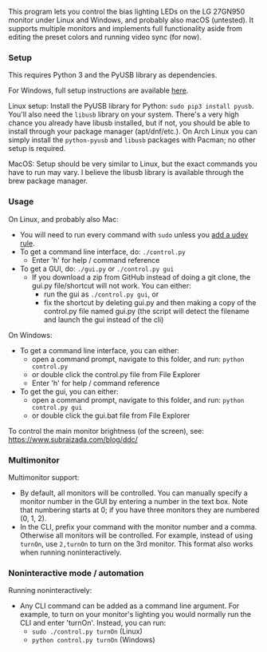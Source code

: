 This program lets you control the bias lighting LEDs on the LG 27GN950 monitor under Linux and Windows, and probably also macOS (untested). It supports multiple monitors and implements full functionality aside from editing the preset colors and running video sync (for now).


### Setup

This requires Python 3 and the PyUSB library as dependencies.

For Windows, full setup instructions are available [here](https://github.com/subraizada3/27gn950controller/blob/master/windows-setup.md).

Linux setup: Install the PyUSB library for Python: `sudo pip3 install pyusb`. You'll also need the `libusb` library on your system. There's a very high chance you already have libusb installed, but if not, you should be able to install through your package manager (apt/dnf/etc.). On Arch Linux you can simply install the `python-pyusb` and `libusb` packages with Pacman; no other setup is required.

MacOS: Setup should be very similar to Linux, but the exact commands you have to run may vary. I believe the libusb library is available through the brew package manager.

### Usage

On Linux, and probably also Mac:
- You will need to run every command with `sudo` unless you [add a udev rule](https://github.com/subraizada3/27gn950controller/blob/master/udev-setup.md).
- To get a command line interface, do: `./control.py`
  - Enter 'h' for help / command reference
- To get a GUI, do: `./gui.py` or `./control.py gui`
  - If you download a zip from GitHub instead of doing a git clone, the gui.py file/shortcut will not work. You can either:
    - run the gui as `./control.py gui`, or
    - fix the shortcut by deleting gui.py and then making a copy of the control.py file named gui.py (the script will detect the filename and launch the gui instead of the cli)

On Windows:
- To get a command line interface, you can either:
  - open a command prompt, navigate to this folder, and run: `python control.py`
  - or double click the control.py file from File Explorer
  - Enter 'h' for help / command reference
- To get the gui, you can either:
  - open a command prompt, navigate to this folder, and run: `python control.py gui`
  - or double click the gui.bat file from File Explorer

To control the main monitor brightness (of the screen), see:
  https://www.subraizada.com/blog/ddc/

### Multimonitor

Multimonitor support:
- By default, all monitors will be controlled. You can manually specify a monitor number in the GUI by entering a number in the text box. Note that numbering starts at 0; if you have three monitors they are numbered (0, 1, 2).
- In the CLI, prefix your command with the monitor number and a comma. Otherwise all monitors will be controlled. For example, instead of using `turnOn`, use `2,turnOn` to turn on the 3rd monitor. This format also works when running noninteractively.

### Noninteractive mode / automation

Running noninteractively:
- Any CLI command can be added as a command line argument. For example, to turn on your monitor's lighting you would normally run the CLI and enter 'turnOn'. Instead, you can run:
  - `sudo ./control.py turnOn` (Linux)
  - `python control.py turnOn` (Windows)
